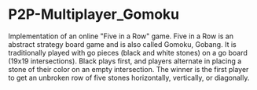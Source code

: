 # P2P-Multiplayer_Gomoku
Implementation of an online "Five in a Row" game. 
Five in a Row is an abstract strategy board game and is also called Gomoku, Gobang. It is traditionally played with go pieces (black and white stones) on a go board (19x19 intersections). Black plays first, and players alternate in placing a stone of their color on an empty intersection. The winner is the first player to get an unbroken row of five stones horizontally, vertically, or diagonally. 
